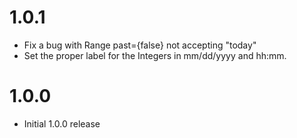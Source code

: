 # 1.0.1

- Fix a bug with Range past={false} not accepting "today"
- Set the proper label for the Integers in mm/dd/yyyy and hh:mm.

# 1.0.0

- Initial 1.0.0 release

